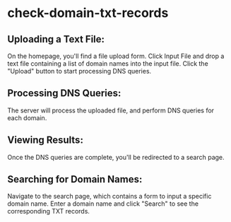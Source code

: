 # check-domain-txt-records

## Uploading a Text File:
On the homepage, you'll find a file upload form.
Click Input File and drop a text file containing a list of domain names into the input file.
Click the "Upload" button to start processing DNS queries.

## Processing DNS Queries:
The server will process the uploaded file, and perform DNS queries for each domain.

## Viewing Results:
Once the DNS queries are complete, you'll be redirected to a search page.

## Searching for Domain Names:
Navigate to the search page, which contains a form to input a specific domain name.
Enter a domain name and click "Search" to see the corresponding TXT records.
